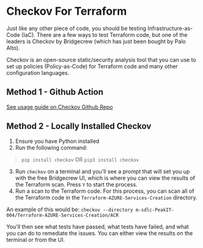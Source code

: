 # Checkov For Terraform

Just like any other piece of code, you should be testing Infrastructure-as-Code (IaC). There are a few ways to test Terraform code, but one of the leaders is Checkov by Bridgecrew (which has just been bought by Palo Alto).

Checkov is an open-source static/security analysis tool that you can use to set up policies (Policy-as-Code) for Terraform code and many other configuration languages.

## Method 1 - Github Action

[See usage guide on Checkov Github Repo](https://github.com/bridgecrewio/checkov/blob/master/docs/4.Integrations/GitHub%20Actions.md)

## Method 2 - Locally Installed Checkov

1. Ensure you have Python installed
2. Run the following command:
> `pip install checkov` OR `pip3 install checkov`
3. Run `checkov` on a terminal and you'll see a prompt that will set you up with the free Bridgecrew UI, which is where you can view the results of the Terraform scan. Press `Y` to start the process.
4. Run a scan to the Terraform code. For this process, you can scan all of the Terraform code in the `Terraform-AZURE-Services-Creation` directory.

An example of this would be:
`checkov --directory m-sdlc-PeakIT-004/Terraform-AZURE-Services-Creation/ACR`

You'll then see what tests have passed, what tests have failed, and what you can do to remediate the issues. You can either view the results on the terminal or from the UI.